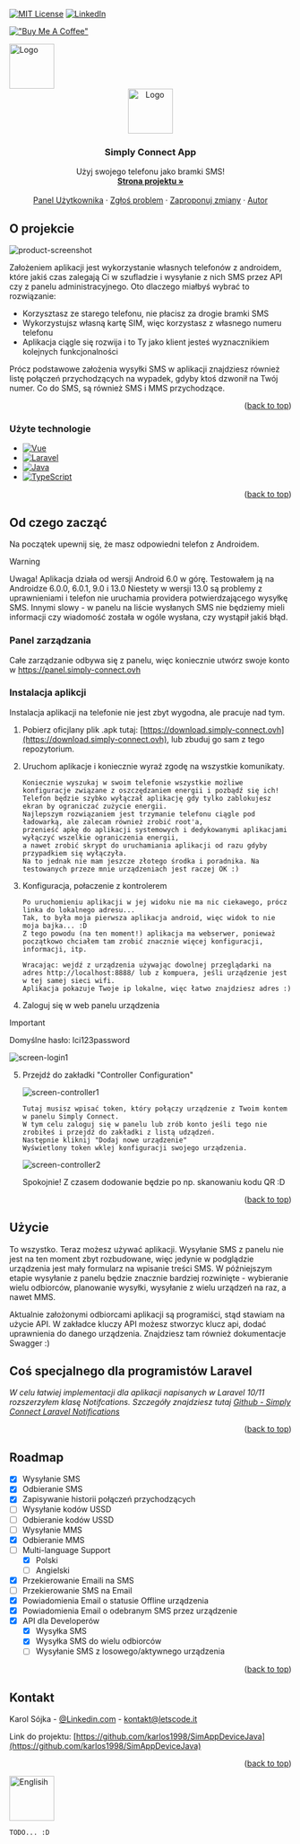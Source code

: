 <a name="readme-top"></a>

[![MIT License][license-shield]][license-url]
[![LinkedIn][linkedin-shield]][linkedin-url]

[!["Buy Me A Coffee"](https://www.buymeacoffee.com/assets/img/custom_images/orange_img.png)](https://www.buymeacoffee.com/karlos)

<img src="assets/langs/pl.svg" alt="Logo" width="80" height="80">

<!-- PROJECT LOGO -->
<br />
<div align="center">
  <a href="https://github.com/karlos1998/SimAppDeviceJava">
    <img src="assets/logo.svg" alt="Logo" width="80" height="80">
  </a>

<h3 align="center">Simply Connect App</h3>

  <p align="center">
    Użyj swojego telefonu jako bramki SMS!
    <br />
    <a href="https://simply-connect.ovh"><strong>Strona projektu »</strong></a>
    <br />
    <br />
    <a href="https://panel.simply-connect.ovh">Panel Użytkownika</a>
    ·
    <a href="https://github.com/karlos1998/SimAppDeviceJava/issues/new?labels=bug&template=bug-report---.md">Zgłoś problem</a>
    ·
    <a href="https://github.com/karlos1998/SimAppDeviceJava/issues/new?labels=enhancement&template=feature-request---.md">Zaproponuj zmiany</a>
    ·   
    <a href="https://letscode.it">Autor</a>
  </p>
</div>

<!-- ABOUT THE PROJECT -->
## O projekcie

![product-screenshot]

Założeniem aplikacji jest wykorzystanie własnych telefonów z androidem, które jakiś czas zalegają Ci w szufladzie i wysyłanie z nich SMS przez API czy z panelu administracyjnego.
Oto dlaczego miałbyś wybrać to rozwiązanie:
* Korzysztasz ze starego telefonu, nie płacisz za drogie bramki SMS
* Wykorzystujsz własną kartę SIM, więc korzystasz z własnego numeru telefonu
* Aplikacja ciągle się rozwija i to Ty jako klient jesteś wyznacznikiem kolejnych funkcjonalności

Prócz podstawowe założenia wysyłki SMS w aplikacji znajdziesz również listę połączeń przychodzących na wypadek, gdyby ktoś dzwonił na Twój numer. Co do SMS, są również SMS i MMS przychodzące.

<p align="right">(<a href="#readme-top">back to top</a>)</p>



### Użyte technologie

* [![Vue][Vue.js]][Vue-url]
* [![Laravel][Laravel.com]][Laravel-url]
* [![Java][Java.com]][Java-url]
* [![TypeScript][TypeScript.org]][TypeScript-url]

<p align="right">(<a href="#readme-top">back to top</a>)</p>



## Od czego zacząć

Na początek upewnij się, że masz odpowiedni telefon z Androidem.

> [!WARNING]  
> Uwaga! Aplikacja działa od wersji Android 6.0 w górę.
> Testowałem ją na Androidze 6.0.0, 6.0.1, 9.0 i 13.0
> Niestety w wersji 13.0 są problemy z uprawnieniami i telefon nie uruchamia providera potwierdzającego wysyłkę SMS.
> Innymi slowy - w panelu na liście wysłanych SMS nie będziemy mieli informacji czy wiadomość została w ogóle wysłana, czy wystąpił jakiś błąd.


### Panel zarządzania

Całe zarządzanie odbywa się z panelu, więc koniecznie utwórz swoje konto w <a href="https://panel.simply-connect.ovh">https://panel.simply-connect.ovh</a>


### Instalacja aplikcji

Instalacja aplikacji na telefonie nie jest zbyt wygodna, ale pracuje nad tym.
1. Pobierz oficjlany plik .apk tutaj: [https://download.simply-connect.ovh](https://download.simply-connect.ovh), lub zbuduj go sam z tego repozytorium.
2. Uruchom aplikacje i koniecznie wyraź zgodę na wszystkie komunikaty.
   ```
   Koniecznie wyszukaj w swoim telefonie wszystkie możliwe konfiguracje związane z oszczędzaniem energii i pozbądź się ich!
   Telefon będzie szybko wyłączał aplikację gdy tylko zablokujesz ekran by ograniczać zużycie energii.
   Najlepszym rozwiązaniem jest trzymanie telefonu ciągle pod ładowarką, ale zalecam również zrobić root'a, 
   przenieść apkę do aplikacji systemowych i dedykowanymi aplikacjami wyłączyć wszelkie ograniczenia energii, 
   a nawet zrobić skrypt do uruchamiania aplikacji od razu gdyby przypadkiem się wyłączyła. 
   Na to jednak nie mam jeszcze złotego środka i poradnika. Na testowanych przeze mnie urządzeniach jest raczej OK :)
   ```
3. Konfiguracja, połaczenie z kontrolerem
   ```
   Po uruchomieniu aplikacji w jej widoku nie ma nic ciekawego, prócz linka do lokalnego adresu...
   Tak, to była moja pierwsza aplikacja android, więc widok to nie moja bajka... :D
   Z tego powodu (na ten moment!) aplikacja ma webserwer, ponieważ początkowo chciałem tam zrobić znacznie więcej konfiguracji, informacji, itp.
   
   Wracając: wejdź z urządzenia używając dowolnej przeglądarki na adres http://localhost:8888/ lub z kompuera, jeśli urządzenie jest w tej samej sieci wifi.
   Aplikacja pokazuje Twoje ip lokalne, więc łatwo znajdziesz adres :)
   ```
   
4. Zaloguj się w web panelu urządzenia

> [!IMPORTANT]
> Domyślne hasło: lci123password

   ![screen-login1]


5. Przejdź do zakładki "Controller Configuration"

    ![screen-controller1]

    ```
   Tutaj musisz wpisać token, który połączy urządzenie z Twoim kontem w panelu Simply Connect.
   W tym celu zaloguj się w panelu lub zrób konto jeśli tego nie zrobiłeś i przejdź do zakładki z listą udządzeń.
   Następnie kliknij "Dodaj nowe urządzenie"
   Wyświetlony token wklej konfiguracji swojego urządzenia.
    ```

    ![screen-controller2]

    Spokojnie! Z czasem dodowanie będzie po np. skanowaniu kodu QR :D
    

<p align="right">(<a href="#readme-top">back to top</a>)</p>




## Użycie

To wszystko. Teraz możesz używać aplikacji. Wysyłanie SMS z panelu nie jest na ten moment zbyt rozbudowane, więc jedynie w podglądzie urządzenia jest mały formularz na wpisanie treści SMS.
W późniejszym etapie wysyłanie z panelu będzie znacznie bardziej rozwinięte - wybieranie wielu odbiorców, planowanie wysyłki, wysyłanie z wielu urządzeń na raz, a nawet MMS.

Aktualnie założonymi odbiorcami aplikacji są programiści, stąd stawiam na użycie API.
W zakładce kluczy API możesz stworzyc klucz api, dodać uprawnienia do danego urządzenia.
Znajdziesz tam również dokumentacje Swagger :)

## Coś specjalnego dla programistów Laravel

_W celu łatwiej implementacji dla aplikacji napisanych w Laravel 10/11 rozszerzyłem klasę Notifcations.
Szczegóły znajdziesz tutaj [Github - Simply Connect Laravel Notifications](https://github.com/karlos1998/simply-connect-laravel-notifications)_

<p align="right">(<a href="#readme-top">back to top</a>)</p>



<!-- ROADMAP -->
## Roadmap

- [x] Wysyłanie SMS
- [x] Odbieranie SMS
- [x] Zapisywanie historii połączeń przychodzących
- [ ] Wysyłanie kodów USSD
- [ ] Odbieranie kodów USSD
- [ ] Wysyłanie MMS
- [x] Odbieranie MMS
- [ ] Multi-language Support
    - [x] Polski
    - [ ] Angielski
- [x] Przekierowanie Emaili na SMS
- [ ] Przekierowanie SMS na Email
- [x] Powiadomienia Email o statusie Offline urządzenia
- [x] Powiadomienia Email o odebranym SMS przez urządzenie
- [x] API dla Developerów
  - [x] Wysyłka SMS
  - [x] Wysyłka SMS do wielu odbiorców
  - [ ]  Wysyłanie SMS z losowego/aktywnego urządzenia

<p align="right">(<a href="#readme-top">back to top</a>)</p>


<!-- CONTACT -->
## Kontakt

Karol Sójka - [@Linkedin.com][linkedin-url] - kontakt@letscode.it

Link do projektu: [https://github.com/karlos1998/SimAppDeviceJava](https://github.com/karlos1998/SimAppDeviceJava)

<p align="right">(<a href="#readme-top">back to top</a>)</p>

<img src="assets/langs/en.svg" alt="Englisih" width="80" height="80">

```
TODO... :D
```

<!-- MARKDOWN LINKS & IMAGES -->
<!-- https://www.markdownguide.org/basic-syntax/#reference-style-links -->
[contributors-shield]: https://img.shields.io/github/contributors/othneildrew/Best-README-Template.svg?style=for-the-badge
[contributors-url]: https://github.com/karlos1998/SimAppDeviceJava/graphs/contributors
[forks-shield]: https://img.shields.io/github/forks/othneildrew/Best-README-Template.svg?style=for-the-badge
[forks-url]: https://github.com/karlos1998/SimAppDeviceJava/network/members
[stars-shield]: https://img.shields.io/github/stars/othneildrew/Best-README-Template.svg?style=for-the-badge
[stars-url]: https://github.com/karlos1998/SimAppDeviceJava/stargazers
[issues-shield]: https://img.shields.io/github/issues/othneildrew/Best-README-Template.svg?style=for-the-badge
[issues-url]: https://github.com/karlos1998/SimAppDeviceJava/issues
[license-shield]: https://img.shields.io/github/license/othneildrew/Best-README-Template.svg?style=for-the-badge
[license-url]: https://github.com/karlos1998/SimAppDeviceJava/blob/master/LICENSE.txt
[linkedin-shield]: https://img.shields.io/badge/-LinkedIn-black.svg?style=for-the-badge&logo=linkedin&colorB=555
[linkedin-url]: https://www.linkedin.com/in/karol-sójka-17952825b/

[product-screenshot]: assets/screen1.png
[screen-login1]: assets/screen-login1.png
[screen-controller1]: assets/screen-controller1.png
[screen-controller2]: assets/screen-controller2.png


[Vue.js]: https://img.shields.io/badge/Vue.js-35495E?style=for-the-badge&logo=vuedotjs&logoColor=4FC08D
[Vue-url]: https://vuejs.org/
[Laravel.com]: https://img.shields.io/badge/Laravel-FF2D20?style=for-the-badge&logo=laravel&logoColor=white
[Laravel-url]: https://laravel.com
[Java.com]: https://img.shields.io/badge/Java-ED8B00?style=for-the-badge&logo=openjdk&logoColor=white
[Java-url]: https://java.com
[TypeScript.org]: https://shields.io/badge/TypeScript-3178C6?logo=TypeScript&logoColor=FFF&style=flat-square
[TypeScript-url]: https://www.typescriptlang.org/
